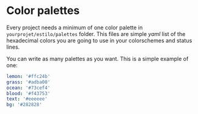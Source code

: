 Color palettes
==============

Every project needs a minimum of one color palette in `yourprojet/estilo/palettes` folder. This files are simple *yaml* list of the hexadecimal colors you are going to use in your colorschemes and status lines.

You can write as many palettes as you want. This is a simple example of one:

```yaml
lemon: '#ffc24b'
grass: '#adba00'
ocean: '#73cef4'
blood: '#f43753'
text: '#eeeeee'
bg: '#282828'
```

